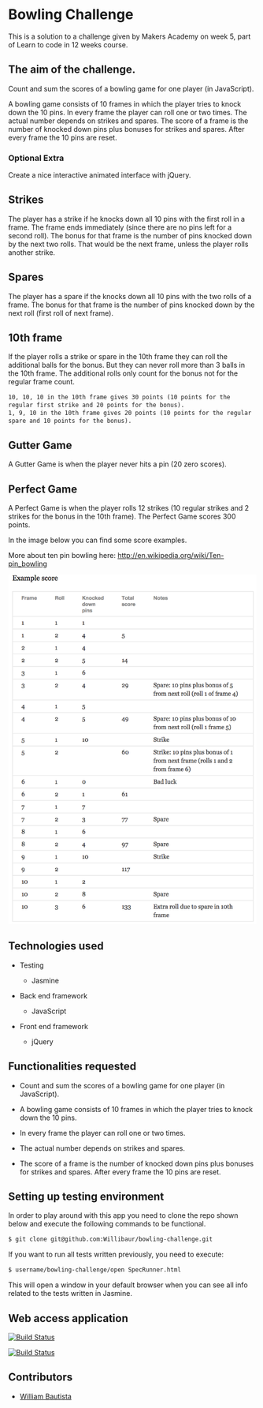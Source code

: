 Bowling Challenge
=================

This is a solution to a challenge given by Makers Academy on week 5, part of Learn
to code in 12 weeks course.

The aim of the challenge.
-------------------------

Count and sum the scores of a bowling game for one player (in JavaScript).

A bowling game consists of 10 frames in which the player tries to knock down the 10 pins. In every frame the player can roll one or two times. The actual number depends on strikes and spares. The score of a frame is the number of knocked down pins plus bonuses for strikes and spares. After every frame the 10 pins are reset.


### Optional Extra

Create a nice interactive animated interface with jQuery.

## Strikes

The player has a strike if he knocks down all 10 pins with the first roll in a frame. The frame ends immediately (since there are no pins left for a second roll). The bonus for that frame is the number of pins knocked down by the next two rolls. That would be the next frame, unless the player rolls another strike.

## Spares

The player has a spare if the knocks down all 10 pins with the two rolls of a frame. The bonus for that frame is the number of pins knocked down by the next roll (first roll of next frame).

## 10th frame

If the player rolls a strike or spare in the 10th frame they can roll the additional balls for the bonus. But they can never roll more than 3 balls in the 10th frame. The additional rolls only count for the bonus not for the regular frame count.

    10, 10, 10 in the 10th frame gives 30 points (10 points for the regular first strike and 20 points for the bonus).
    1, 9, 10 in the 10th frame gives 20 points (10 points for the regular spare and 10 points for the bonus).

## Gutter Game

A Gutter Game is when the player never hits a pin (20 zero scores).

## Perfect Game

A Perfect Game is when the player rolls 12 strikes (10 regular strikes and 2 strikes for the bonus in the 10th frame). The Perfect Game scores 300 points.

In the image below you can find some score examples.

More about ten pin bowling here: http://en.wikipedia.org/wiki/Ten-pin_bowling

![Ten Pin Score Example](images/example_ten_pin_scoring.png)


Technologies used
-----------------

  * Testing
    * Jasmine

  * Back end framework
    * JavaScript

  * Front end framework
    * jQuery


Functionalities requested
-------------------------

- Count and sum the scores of a bowling game for one player (in JavaScript).

- A bowling game consists of 10 frames in which the player tries to knock down the
10 pins.

- In every frame the player can roll one or two times.

- The actual number depends on strikes and spares.

- The score of a frame is the number of knocked down pins plus bonuses for
strikes and spares. After every frame the 10 pins are reset.


Setting up testing environment
------------------------------

In order to play around with this app you need to clone the repo shown below and
execute the following commands to be functional.

```sh
$ git clone git@github.com:Willibaur/bowling-challenge.git
```

If you want to run all tests written previously, you need to execute:

```sh
$ username/bowling-challenge/open SpecRunner.html
```

This will open a window in your default browser when you can see all info related
to the tests written in Jasmine.

Web access application
-----------------------

[![Build Status](https://travis-ci.org/makersacademy/bowling-challenge.svg?branch=master)](https://travis-ci.org/makers/bowling-challenge)

[![Build Status](https://travis-ci.org/Willibaur/bowling-challenge.svg?branch=master)](https://travis-ci.org/makers/bowling-challenge)


Contributors
------------

* [William Bautista](https://github.com/Willibaur)
